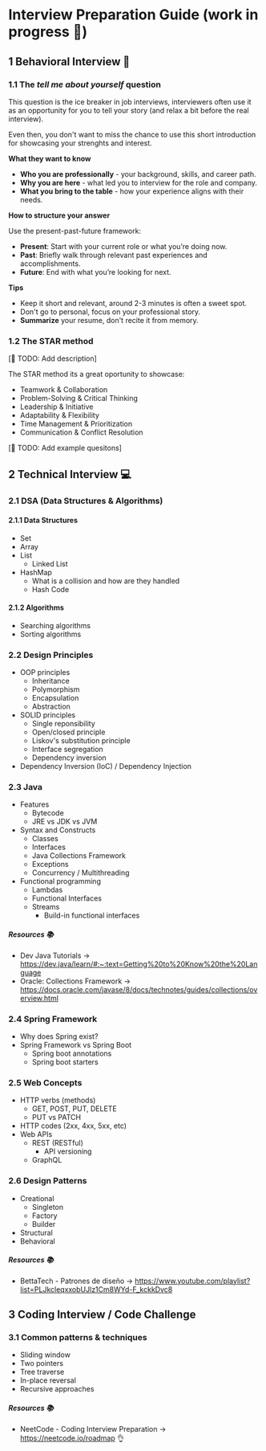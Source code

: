 # Interview Preparation Guide (work in progress 🚧)

## 1 Behavioral Interview 🧠
### 1.1 The _tell me about yourself_ question
This question is the ice breaker in job interviews, interviewers often use it as an opportunity for you to tell your story (and relax a bit before the real interview).

Even then, you don't want to miss the chance to use this short introduction for showcasing your strenghts and interest.

**What they want to know**
- **Who you are professionally** -  your background, skills, and career path.
- **Why you are here** - what led you to interview for the role and company.
- **What you bring to the table** - how your experience aligns with their needs.

**How to structure your answer**

Use the present-past-future framework:
- **Present**: Start with your current role or what you’re doing now.
- **Past**: Briefly walk through relevant past experiences and accomplishments.
- **Future**: End with what you’re looking for next.

**Tips**
- Keep it short and relevant, around 2-3 minutes is often a sweet spot.
- Don't go to personal, focus on your professional story.
- **Summarize** your resume, don't recite it from memory.

### 1.2 The STAR method
[🚧 TODO: Add description]

The STAR method its a great oportunity to showcase:
- Teamwork & Collaboration
- Problem-Solving & Critical Thinking
- Leadership & Initiative
- Adaptability & Flexibility
- Time Management & Prioritization
- Communication & Conflict Resolution

[🚧 TODO: Add example quesitons]

## 2 Technical Interview 💻
### 2.1 DSA (Data Structures & Algorithms)
#### 2.1.1 Data Structures
- Set
- Array
- List
	- Linked List
- HashMap
	- What is a collision and how are they handled
	- Hash Code
#### 2.1.2 Algorithms
- Searching algorithms
- Sorting algorithms

### 2.2 Design Principles
- OOP principles
	- Inheritance
	- Polymorphism
	- Encapsulation
	- Abstraction
- SOLID principles
	- Single reponsibility
	- Open/closed principle
	- Liskov's substitution principle
	- Interface segregation
	- Dependency inversion
- Dependency Inversion (IoC) / Dependency Injection

### 2.3 Java
- Features
	- Bytecode
	- JRE vs JDK vs JVM
- Syntax and Constructs
	- Classes
	- Interfaces
	- Java Collections Framework
	- Exceptions
	- Concurrency / Multithreading
- Functional programming
	- Lambdas
	- Functional Interfaces
	- Streams
		- Build-in functional interfaces
 
#### _Resources 📚_
- Dev Java Tutorials -> https://dev.java/learn/#:~:text=Getting%20to%20Know%20the%20Language
- Oracle: Collections Framework -> https://docs.oracle.com/javase/8/docs/technotes/guides/collections/overview.html

### 2.4 Spring Framework
- Why does Spring exist?
- Spring Framework vs Spring Boot
	- Spring boot annotations
	- Spring boot starters

### 2.5 Web Concepts
- HTTP verbs (methods)
	- GET, POST, PUT, DELETE
	- PUT vs PATCH
- HTTP codes (2xx, 4xx, 5xx, etc)
- Web APIs
	- REST (RESTful)
		- API versioning
	- GraphQL

### 2.6 Design Patterns
- Creational
	- Singleton
	- Factory
	- Builder
- Structural
- Behavioral

#### _Resources 📚_
- BettaTech - Patrones de diseño -> https://www.youtube.com/playlist?list=PLJkcleqxxobUJlz1Cm8WYd-F_kckkDvc8

## 3 Coding Interview / Code Challenge

### 3.1 Common patterns & techniques
- Sliding window
- Two pointers
- Tree traverse
- In-place reversal
- Recursive approaches

#### _Resources 📚_
- NeetCode - Coding Interview Preparation -> https://neetcode.io/roadmap 👌
